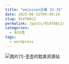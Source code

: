 ```yaml
---
title: "weinisen合集 31-35"
date: 2025-06-22T09:49:24
slug: 914f88c2
permalink: /posts/914f88c2/
categories:
  - 未分类
tags:
  - wordpress
---
```


![图片[1]-歪歪的耽美资源站](/images/wp/914f88c2-5675b530.jpg)
